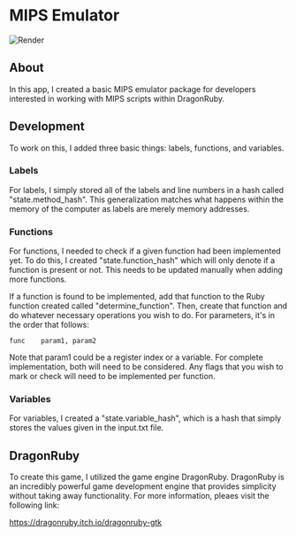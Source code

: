 # MIPS Emulator

![Render](https://github.com/sahiljain11/MIPS_Emulator/render.PNG)

## About

In this app, I created a basic MIPS emulator package for developers interested in working with MIPS scripts within DragonRuby.

## Development

To work on this, I added three basic things: labels, functions, and variables.

### Labels

For labels, I simply stored all of the labels and line numbers in a hash called "state.method_hash". This generalization matches what happens within the memory of the computer as labels are merely memory addresses.

### Functions
For functions, I needed to check if a given function had been implemented yet. To do this, I created "state.function_hash" which will only denote if a function is present or not. This needs to be updated manually when adding more functions.

If a function is found to be implemented, add that function to the Ruby function created called "determine_function". Then, create that function and do whatever necessary operations you wish to do. For parameters, it's in the order that follows:

```
func    param1, param2
```
Note that param1 could be a register index or a variable. For complete implementation, both will need to be considered. Any flags that you wish to mark or check will need to be implemented per function.

### Variables

For variables, I created a "state.variable_hash", which is a hash that simply stores the values given in the input.txt file.

## DragonRuby

To create this game, I utilized the game engine DragonRuby. DragonRuby is an incredibly powerful game development engine that provides simplicity without taking away functionality. For more information, pleaes visit the following link:

https://dragonruby.itch.io/dragonruby-gtk

